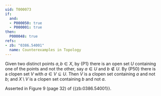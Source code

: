 ```yaml
---
uid: T000073
if:
  and:
  - P000050: true
  - P000001: true
then:
  P000048: true
refs:
- zb: "0386.54001"
  name: Counterexamples in Topology
---
```


Given two distinct points $a,b\in X$, by {P1} there is an open set $U$
containing one of the points and not the other, say $a\in U$ and $b\notin U$.
By {P50} there is a clopen set $V$ with $a\in V\subseteq U$.
Then $V$ is a clopen set containing $a$ and not $b$;
and $X\setminus V$ is a clopen set containing $b$ and not $a$.

Asserted in Figure 9 (page 32) of {{zb:0386.54001}}.
